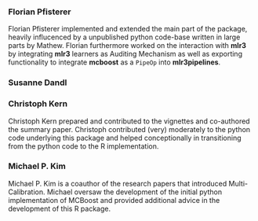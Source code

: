 ### Florian Pfisterer

Florian Pfisterer implemented and extended the main part of the package, heavily influcenced by
a unpublished python code-base written in large parts by Mathew. Florian furthermore worked on the interaction with
**mlr3** by integrating **mlr3** learners as Auditing Mechanism as well as exporting functionality to integrate
**mcboost** as a `PipeOp` into **mlr3pipelines**.

### Susanne Dandl


### Christoph Kern

Christoph Kern prepared and contributed to the vignettes and co-authored the summary paper. Christoph contributed (very) moderately to the python code underlying this package and helped conceptionally in transitioning from the python code to the R implementation. 


### Michael P. Kim

Michael P. Kim is a coauthor of the research papers that introduced Multi-Calibration.
Michael oversaw the development of the initial python implementation of MCBoost
and provided additional advice in the development of this R package.
